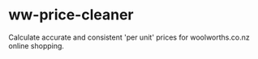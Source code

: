 # ww-price-cleaner
Calculate accurate and consistent 'per unit' prices for woolworths.co.nz online shopping.
